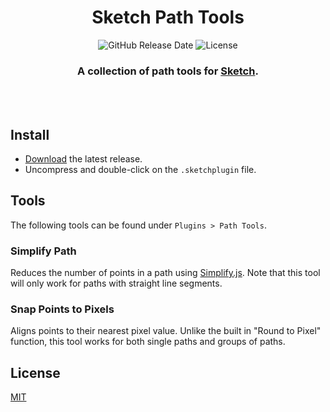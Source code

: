 <div align="center">
	<h1>Sketch Path Tools</h1>
  <p>
    <img alt="GitHub Release Date" src="https://img.shields.io/github/release-date/rdunk/sanity-blocks-vue-component?color=000&style=flat-square">
    <img alt="License" src="https://img.shields.io/npm/l/sanity-blocks-vue-component.svg?color=000&style=flat-square">
    </p>
	</p>
	<p>
		<h3>A collection of path tools for <a href="https://www.sketch.com/" _target="blank">Sketch</a>.</h3>
	<br>
	<br>
</div>

## Install

- [Download](../../releases/latest/download/path-tools.sketchplugin.zip) the latest release.
- Uncompress and double-click on the `.sketchplugin` file.

## Tools

The following tools can be found under `Plugins > Path Tools`.

### Simplify Path

Reduces the number of points in a path using [Simplify.js](https://mourner.github.io/simplify-js/). Note that this tool will only work for paths with straight line segments.

### Snap Points to Pixels

Aligns points to their nearest pixel value. Unlike the built in "Round to Pixel" function, this tool works for both single paths and groups of paths.

## License

[MIT](http://opensource.org/licenses/MIT)
